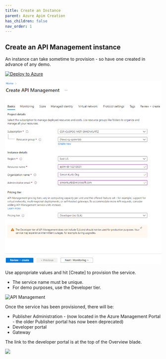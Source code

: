 ```yaml
---
title: Create an Instance
parent: Azure Apim Creation
has_children: false
nav_order: 1
---
```


## Create an API Management instance

An instance can take sometime to provision - so have one created in advance of any demo.

[![Deploy to Azure](https://azuredeploy.net/deploybutton.png)](https://portal.azure.com/#create/Microsoft.ApiManagement)

![Deploy blade](../../assets/images/APIMDeployBlade.png)

Use appropriate values and hit [Create] to provision the service.

- The service name must be unique.
- For demo purposes, use the Developer tier.

![API Management](../../assets/images/APIManagement.png)

Once the service has been provisioned, there will be:

- Publisher Administration - (now located in the Azure Management Portal - the older Publisher portal has now been deprecated)
- Developer portal
- Gateway


The link to the developer portal is at the top of the Overview blade.

![](../../assets/images/APIMOverviewBlade.png)


